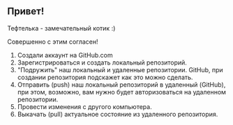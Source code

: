 ## Привет!

Тефтелька - замечательный котик :)

Совершенно с этим согласен!

1. Создали аккаунт на GitHub.com
2. Зарегистрироваться и создать локальный репозиторий.
3. "Подружить" наш локальный и удаленные репозитории. GitHub, при создании репозитория подскажет как это можно сделать.
4. Отправить (push) наш локальный репозиторий в удаленный (GitHub), при этом, возможно, вам нужно будет авторизоваться на удаленном репозитории.
5. Провести изменения с другого компьютера.
6. Выкачать (pull) актуальное состояние из удаленного репозитория.

